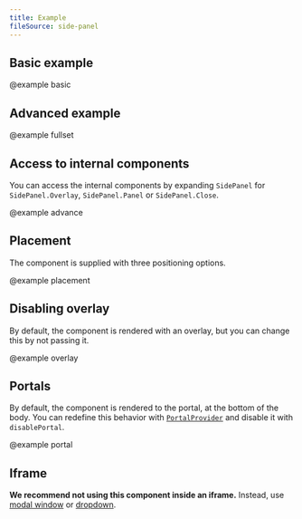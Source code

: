 ```yaml
---
title: Example
fileSource: side-panel
---
```


## Basic example

@example basic

## Advanced example

@example fullset

## Access to internal components

You can access the internal components by expanding `SidePanel` for `SidePanel.Overlay`, `SidePanel.Panel` or `SidePanel.Close`.

@example advance

## Placement

The component is supplied with three positioning options.

@example placement

## Disabling overlay

By default, the component is rendered with an overlay, but you can change this by not passing it.

@example overlay

## Portals

By default, the component is rendered to the portal, at the bottom of the body. You can redefine this behavior with [`PortalProvider`](/utils/portal/) and disable it with `disablePortal`.

@example portal

## Iframe

**We recommend not using this component inside an iframe.** Instead, use [modal window](/components/modal/) or [dropdown](/components/dropdown/).
